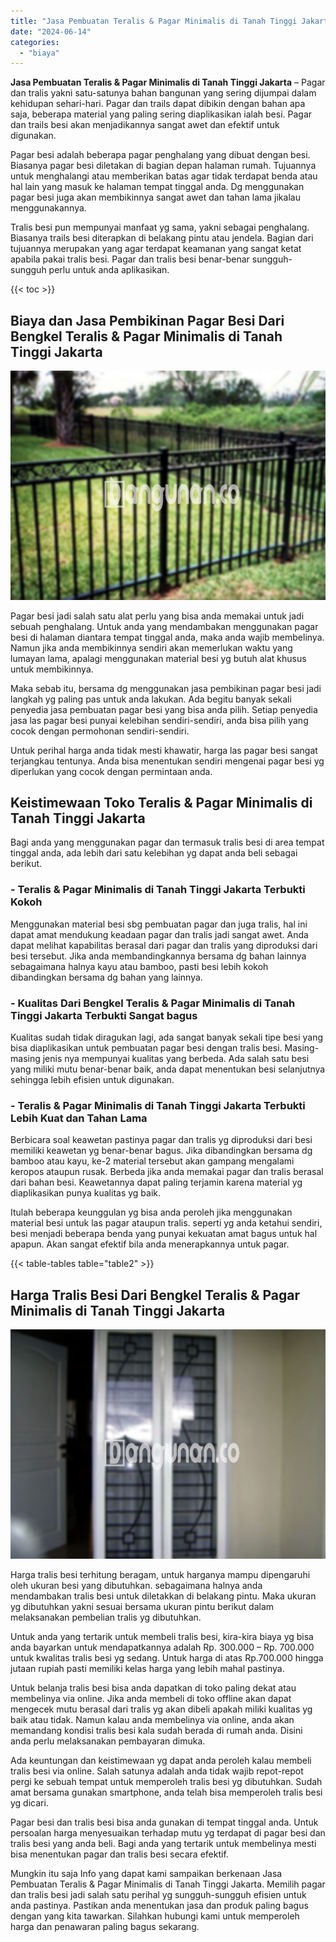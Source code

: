 ```yaml
---
title: "Jasa Pembuatan Teralis & Pagar Minimalis di Tanah Tinggi Jakarta"
date: "2024-06-14"
categories: 
  - "biaya"
---
```


**Jasa Pembuatan Teralis & Pagar Minimalis di Tanah Tinggi Jakarta** – Pagar dan tralis yakni satu-satunya bahan bangunan yang sering dijumpai dalam kehidupan sehari-hari. Pagar dan trails dapat dibikin dengan bahan apa saja, beberapa material yang paling sering diaplikasikan ialah besi. Pagar dan trails besi akan menjadikannya sangat awet dan efektif untuk digunakan.

Pagar besi adalah beberapa pagar penghalang yang dibuat dengan besi. Biasanya pagar besi diletakan di bagian depan halaman rumah. Tujuannya untuk menghalangi atau memberikan batas agar tidak terdapat benda atau hal lain yang masuk ke halaman tempat tinggal anda. Dg menggunakan pagar besi juga akan membikinnya sangat awet dan tahan lama jikalau menggunakannya.

Tralis besi pun mempunyai manfaat yg sama, yakni sebagai penghalang. Biasanya trails besi diterapkan di belakang pintu atau jendela. Bagian dari tujuannya merupakan yang agar terdapat keamanan yang sangat ketat apabila pakai tralis besi. Pagar dan tralis besi benar-benar sungguh-sungguh perlu untuk anda aplikasikan.

{{< toc >}}

## Biaya dan Jasa Pembikinan Pagar Besi Dari Bengkel Teralis & Pagar Minimalis di Tanah Tinggi Jakarta

![Jasa Pembuatan Teralis & Pagar Minimalis di Tanah Tinggi Jakarta](/images/pagar-minimalis-murah-44.png)

Pagar besi jadi salah satu alat perlu yang bisa anda memakai untuk jadi sebuah penghalang. Untuk anda yang mendambakan menggunakan pagar besi di halaman diantara tempat tinggal anda, maka anda wajib membelinya. Namun jika anda membikinnya sendiri akan memerlukan waktu yang lumayan lama, apalagi menggunakan material besi yg butuh alat khusus untuk membikinnya.

Maka sebab itu, bersama dg menggunakan jasa pembikinan pagar besi jadi langkah yg paling pas untuk anda lakukan. Ada begitu banyak sekali penyedia jasa pembuatan pagar besi yang bisa anda pilih. Setiap penyedia jasa las pagar besi punyai kelebihan sendiri-sendiri, anda bisa pilih yang cocok dengan permohonan sendiri-sendiri.

Untuk perihal harga anda tidak mesti khawatir, harga las pagar besi sangat terjangkau tentunya. Anda bisa menentukan sendiri mengenai pagar besi yg diperlukan yang cocok dengan permintaan anda.

## Keistimewaan Toko Teralis & Pagar Minimalis di Tanah Tinggi Jakarta

Bagi anda yang menggunakan pagar dan termasuk tralis besi di area tempat tinggal anda, ada lebih dari satu kelebihan yg dapat anda beli sebagai berikut.

### \- Teralis & Pagar Minimalis di Tanah Tinggi Jakarta Terbukti Kokoh

Menggunakan material besi sbg pembuatan pagar dan juga tralis, hal ini dapat amat mendukung keadaan pagar dan tralis jadi sangat awet. Anda dapat melihat kapabilitas berasal dari pagar dan tralis yang diproduksi dari besi tersebut. Jika anda membandingkannya bersama dg bahan lainnya sebagaimana halnya kayu atau bamboo, pasti besi lebih kokoh dibandingkan bersama dg bahan yang lainnya.

### \- Kualitas Dari Bengkel Teralis & Pagar Minimalis di Tanah Tinggi Jakarta Terbukti Sangat bagus

Kualitas sudah tidak diragukan lagi, ada sangat banyak sekali tipe besi yang bisa diaplikasikan untuk pembuatan pagar besi dengan tralis besi. Masing-masing jenis nya mempunyai kualitas yang berbeda. Ada salah satu besi yang miliki mutu benar-benar baik, anda dapat menentukan besi selanjutnya sehingga lebih efisien untuk digunakan.

### \- Teralis & Pagar Minimalis di Tanah Tinggi Jakarta Terbukti Lebih Kuat dan Tahan Lama

Berbicara soal keawetan pastinya pagar dan tralis yg diproduksi dari besi memiliki keawetan yg benar-benar bagus. Jika dibandingkan bersama dg bamboo atau kayu, ke-2 material tersebut akan gampang mengalami keropos ataupun rusak. Berbeda jika anda memakai pagar dan tralis berasal dari bahan besi. Keawetannya dapat paling terjamin karena material yg diaplikasikan punya kualitas yg baik.

Itulah beberapa keunggulan yg bisa anda peroleh jika menggunakan material besi untuk las pagar ataupun tralis. seperti yg anda ketahui sendiri, besi menjadi beberapa benda yang punyai kekuatan amat bagus untuk hal apapun. Akan sangat efektif bila anda menerapkannya untuk pagar.

{{< table-tables table="table2" >}}

## Harga Tralis Besi Dari Bengkel Teralis & Pagar Minimalis di Tanah Tinggi Jakarta

![Jasa Pembuatan Teralis & Pagar Minimalis di Tanah Tinggi Jakarta](/images/teralis-minimalis-murah-03.png)

Harga tralis besi terhitung beragam, untuk harganya mampu dipengaruhi oleh ukuran besi yang dibutuhkan. sebagaimana halnya anda mendambakan tralis besi untuk diletakkan di belakang pintu. Maka ukuran yg dibutuhkan yakni sesuai bersama ukuran pintu berikut dalam melaksanakan pembelian tralis yg dibutuhkan.

Untuk anda yang tertarik untuk membeli tralis besi, kira-kira biaya yg bisa anda bayarkan untuk mendapatkannya adalah Rp. 300.000 – Rp. 700.000 untuk kwalitas tralis besi yg sedang. Untuk harga di atas Rp.700.000 hingga jutaan rupiah pasti memiliki kelas harga yang lebih mahal pastinya.

Untuk belanja tralis besi bisa anda dapatkan di toko paling dekat atau membelinya via online. Jika anda membeli di toko offline akan dapat mengecek mutu berasal dari tralis yg akan dibeli apakah miliki kualitas yg baik atau tidak. Namun kalau anda membelinya via online, anda akan memandang kondisi tralis besi kala sudah berada di rumah anda. Disini anda perlu melaksanakan pembayaran dimuka.

Ada keuntungan dan keistimewaan yg dapat anda peroleh kalau membeli tralis besi via online. Salah satunya adalah anda tidak wajib repot-repot pergi ke sebuah tempat untuk memperoleh tralis besi yg dibutuhkan. Sudah amat bersama gunakan smartphone, anda telah bisa memperoleh tralis besi yg dicari.

Pagar besi dan tralis besi bisa anda gunakan di tempat tinggal anda. Untuk persoalan harga menyesuaikan terhadap mutu yg terdapat di pagar besi dan tralis besi yang anda beli. Bagi anda yang tertarik untuk membelinya mesti bisa menentukan pagar dan tralis besi secara efektif.

Mungkin itu saja Info yang dapat kami sampaikan berkenaan Jasa Pembuatan Teralis & Pagar Minimalis di Tanah Tinggi Jakarta. Memilih pagar dan tralis besi jadi salah satu perihal yg sungguh-sungguh efisien untuk anda pastinya. Pastikan anda menentukan jasa dan produk paling bagus dengan yang kita tawarkan. Silahkan hubungi kami untuk memperoleh harga dan penawaran paling bagus sekarang.
